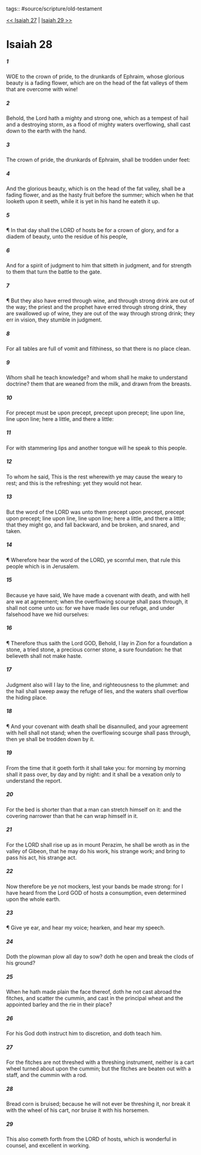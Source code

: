 tags:: #source/scripture/old-testament

[<< Isaiah 27](/old-testament/23_Isaiah/Isaiah_27.md) | [Isaiah 29 >>](/old-testament/23_Isaiah/Isaiah_29.md)

# Isaiah 28

##### 1

WOE to the crown of pride, to the drunkards of Ephraim, whose glorious beauty is a fading flower, which are on the head of the fat valleys of them that are overcome with wine!

##### 2

Behold, the Lord hath a mighty and strong one, which as a tempest of hail and a destroying storm, as a flood of mighty waters overflowing, shall cast down to the earth with the hand.

##### 3

The crown of pride, the drunkards of Ephraim, shall be trodden under feet:

##### 4

And the glorious beauty, which is on the head of the fat valley, shall be a fading flower, and as the hasty fruit before the summer; which when he that looketh upon it seeth, while it is yet in his hand he eateth it up.

##### 5

¶ In that day shall the LORD of hosts be for a crown of glory, and for a diadem of beauty, unto the residue of his people,

##### 6

And for a spirit of judgment to him that sitteth in judgment, and for strength to them that turn the battle to the gate.

##### 7

¶ But they also have erred through wine, and through strong drink are out of the way; the priest and the prophet have erred through strong drink, they are swallowed up of wine, they are out of the way through strong drink; they err in vision, they stumble in judgment.

##### 8

For all tables are full of vomit and filthiness, so that there is no place clean.

##### 9

Whom shall he teach knowledge? and whom shall he make to understand doctrine? them that are weaned from the milk, and drawn from the breasts.

##### 10

For precept must be upon precept, precept upon precept; line upon line, line upon line; here a little, and there a little:

##### 11

For with stammering lips and another tongue will he speak to this people.

##### 12

To whom he said, This is the rest wherewith ye may cause the weary to rest; and this is the refreshing: yet they would not hear.

##### 13

But the word of the LORD was unto them precept upon precept, precept upon precept; line upon line, line upon line; here a little, and there a little; that they might go, and fall backward, and be broken, and snared, and taken.

##### 14

¶ Wherefore hear the word of the LORD, ye scornful men, that rule this people which is in Jerusalem.

##### 15

Because ye have said, We have made a covenant with death, and with hell are we at agreement; when the overflowing scourge shall pass through, it shall not come unto us: for we have made lies our refuge, and under falsehood have we hid ourselves:

##### 16

¶ Therefore thus saith the Lord GOD, Behold, I lay in Zion for a foundation a stone, a tried stone, a precious corner stone, a sure foundation: he that believeth shall not make haste.

##### 17

Judgment also will I lay to the line, and righteousness to the plummet: and the hail shall sweep away the refuge of lies, and the waters shall overflow the hiding place.

##### 18

¶ And your covenant with death shall be disannulled, and your agreement with hell shall not stand; when the overflowing scourge shall pass through, then ye shall be trodden down by it.

##### 19

From the time that it goeth forth it shall take you: for morning by morning shall it pass over, by day and by night: and it shall be a vexation only to understand the report.

##### 20

For the bed is shorter than that a man can stretch himself on it: and the covering narrower than that he can wrap himself in it.

##### 21

For the LORD shall rise up as in mount Perazim, he shall be wroth as in the valley of Gibeon, that he may do his work, his strange work; and bring to pass his act, his strange act.

##### 22

Now therefore be ye not mockers, lest your bands be made strong: for I have heard from the Lord GOD of hosts a consumption, even determined upon the whole earth.

##### 23

¶ Give ye ear, and hear my voice; hearken, and hear my speech.

##### 24

Doth the plowman plow all day to sow? doth he open and break the clods of his ground?

##### 25

When he hath made plain the face thereof, doth he not cast abroad the fitches, and scatter the cummin, and cast in the principal wheat and the appointed barley and the rie in their place?

##### 26

For his God doth instruct him to discretion, and doth teach him.

##### 27

For the fitches are not threshed with a threshing instrument, neither is a cart wheel turned about upon the cummin; but the fitches are beaten out with a staff, and the cummin with a rod.

##### 28

Bread corn is bruised; because he will not ever be threshing it, nor break it with the wheel of his cart, nor bruise it with his horsemen.

##### 29

This also cometh forth from the LORD of hosts, which is wonderful in counsel, and excellent in working.
